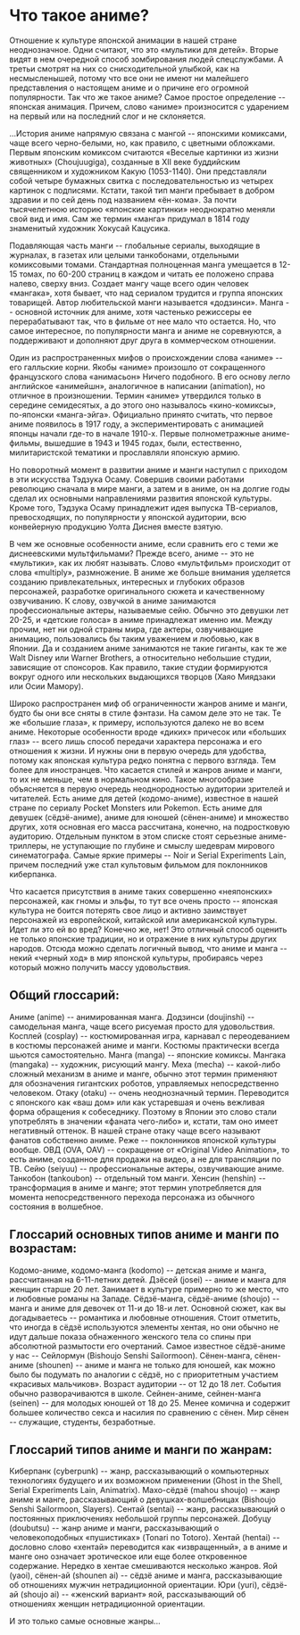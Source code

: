 # Что такое аниме?

Отношение к культуре японской анимации в нашей стране неоднозначное. Одни считают, что это «мультики для детей». Вторые видят в нем очередной способ зомбирования людей спецслужбами. А третьи смотрят на них со снисходительной улыбкой, как на несмысленышей, потому что все они не имеют ни малейшего представления о настоящем аниме и о причине его огромной популярности. Так что же такое аниме? Самое простое определение -- японская анимация. Причем, слово «аниме» произносится с ударением на первый или на последний слог и не склоняется. 

...История аниме напрямую связана с мангой -- японскими комиксами, чаще всего черно-белыми, но, как правило, с цветными обложками. Первым японским комиксом считаются «Веселые картинки из жизни животных» (Choujuugiga), созданные в XII веке буддийским священником и художником Какую (1053-1140). Они представляли собой четыре бумажных свитка с последовательностью из четырех картинок с подписями. Кстати, такой тип манги пребывает в добром здравии и по сей день под названием «ён-кома». За почти тысячелетнюю историю «японские картинки» неоднократно меняли свой вид и имя. Сам же термин «манга» придумал в 1814 году знаменитый художник Хокусай Кацусика. 

Подавляющая часть манги -- глобальные сериалы, выходящие в журналах, в газетах или целыми танкобонами, отдельными комиксовыми томами. Стандартная полноценная манга умещается в 12-15 томах, по 60-200 страниц в каждом и читать ее положено справа налево, сверху вниз. Создает мангу чаще всего один человек «мангака», хотя бывает, что над сериалом трудится и группа японских товарищей. Автор любительской манги называется «додзинси». Манга -- основной источник для аниме, хотя частенько режиссеры ее перерабатывают так, что в фильме от нее мало что остается. Но, что самое интересное, по популярности манга и аниме не соревнуются, а поддерживают и дополняют друг друга в коммерческом отношении. 

Один из распространенных мифов о происхождении слова «аниме» -- его галльские корни. Якобы «аниме» произошло от сокращенного французского слова «анимасьон» Ничего подобного. В его основу легло английское «анимейшн», аналогичное в написании (animation), но отличное в произношении. Термин «аниме» утвердился только в середине семидесятых, а до этого оно называлось «кино-комиксы», по-японски «манга-эйга». Официально принято считать, что первое аниме появилось в 1917 году, а экспериментировать с анимацией японцы начали где-то в начале 1910-х. Первые полнометражные аниме-фильмы, вышедшие в 1943 и 1945 годах, были, естественно, милитаристской тематики и прославляли японскую армию. 

Но поворотный момент в развитии аниме и манги наступил с приходом в эти искусства Тэдзука Осаму. Совершив своими работами революцию сначала в мире манги, а затем и в аниме, он на долгие годы сделал их основными направлениями развития японской культуры. Кроме того, Тэдзука Осаму принадлежит идея выпуска ТВ-сериалов, превосходящих, по популярности у японской аудитории, всю конвейерную продукцию Уолта Диснея вместе взятую. 

В чем же основные особенности аниме, если сравнить его с теми же диснеевскими мультфильмами? Прежде всего, аниме -- это не «мультики», как их любят называть. Слово «мультфильм» происходит от слова «multiply», размножение. В аниме же больше внимания уделяется созданию привлекательных, интересных и глубоких образов персонажей, разработке оригинального сюжета и качественному озвучиванию. К слову, озвучкой в аниме занимаются профессиональные актеры, называемые сейю. Обычно это девушки лет 20-25, и «детские голоса» в аниме принадлежат именно им. Между прочим, нет ни одной страны мира, где актеры, озвучивающие анимацию, пользовались бы таким уважением и любовью, как в Японии. Да и созданием аниме занимаются не такие гиганты, как те же Walt Disney или Warner Brothers, а относительно небольшие студии, зависящие от спонсоров. Как правило, такие студии формируются вокруг одного или нескольких выдающихся творцов (Хаяо Миядзаки или Осии Мамору). 

Широко распространен миф об ограниченности жанров аниме и манги, будто бы они все сняты в стиле фэнтази. На самом деле это не так. Те же «большие глаза», к примеру, используются далеко не во всем аниме. Некоторые особенности вроде «диких» причесок или «больших глаз» -- всего лишь способ передачи характера персонажа и его отношения к жизни. И нужны они в первую очередь для удобства, потому как японская культура редко понятна с первого взгляда. Тем более для иностранцев. Что касается стилей и жанров аниме и манги, то их не меньше, чем в нормальном кино. Такое многообразие объясняется в первую очередь неоднородностью аудитории зрителей и читателей. Есть аниме для детей (кодомо-аниме), известное в нашей стране по сериалу Pocket Monsters или Pokemon. Есть аниме для девушек (сёдзё-аниме), аниме для юношей (сёнен-аниме) и множество других, хотя основная его масса рассчитана, конечно, на подростковую аудиторию. Отдельным пунктом в этом списке стоят серьезные аниме-триллеры, не уступающие по глубине и смыслу шедеврам мирового синематографа. Самые яркие примеры -- Noir и Serial Experiments Lain, причем последний уже стал культовым фильмом для поклонников киберпанка. 

Что касается присутствия в аниме таких совершенно «неяпонских» персонажей, как гномы и эльфы, то тут все очень просто -- японская культура не боится потерять свое лицо и активно заимствует персонажей из европейской, китайской или американской культуры. Идет ли это ей во вред? Конечно же, нет! Это отличный способ оценить не только японские традиции, но и отражение в них культуры других народов. Отсюда можно сделать логичный вывод, что аниме и манга -- некий «черный ход» в мир японской культуры, пробираясь через который можно получить массу удовольствия. 

## Общий глоссарий: 

Аниме (anime) -- анимированная манга. 
Додзинси (doujinshi) -- самодельная манга, чаще всего рисуемая просто для удовольствия. 
Косплей (cosplay) -- костюмированная игра, карнавал с переодеванием в костюмы персонажей аниме и манги. Костюмы практически всегда шьются самостоятельно. 
Манга (manga) -- японские комиксы. 
Мангака (mangaka) -- художник, рисующий мангу. 
Меха (mecha) -- какой-либо сложный механизм в аниме и манге, обычно этот термин применяют для обозначения гигантских роботов, управляемых непосредственно человеком. 
Отаку (otaku) -- очень неоднозначный термин. Переводится с японского как «ваш дом» или как устаревшая и очень вежливая форма обращения к собеседнику. Поэтому в Японии это слово стали употреблять в значении «фаната чего-либо» и, кстати, там оно имеет негативный оттенок. В нашей стране отаку чаще всего называют фанатов собственно аниме. Реже -- поклонников японской культуры вообще. 
ОВД (OVA, OAV) -- сокращение от «Original Video Animation», то есть аниме, созданное для продажи на видео, а не для трансляции по ТВ. 
Сейю (seiyuu) -- профессиональные актеры, озвучивающие аниме. 
Танкобон (tankoubon) -- отдельный том манги. 
Хенсин (henshin) -- трансформация в аниме и манге; этот термин употребляется для момента непосредственного перехода персонажа из обычного состояния в волшебное. 

## Глоссарий основных типов аниме и манги по возрастам: 

Кодомо-аниме, кодомо-манга (kodomo) -- детская аниме и манга, рассчитанная на 6-11-летних детей. 
Дзёсей (josei) -- аниме и манга для женщин старше 20 лет. Занимает в культуре примерно то же место, что и любовные романы на Западе. 
Сёдзё-манга, сёдзё-аниме (shoujo) -- манга и аниме для девочек от 11-и до 18-и лет. Основной сюжет, как вы догадываетесь -- романтика и любовные отношения. Стоит отметить, что иногда в сёдзё используются элементы хентая, но они обычно не идут дальше показа обнаженного женского тела со спины при абсолютной размытости его очертаний. Самое известное сёдзё-аниме у нас -- Сейлормун (Bishoujo Senshi Sailormoon). 
Сёнен-манга, сёнен-аниме (shounen) -- аниме и манга не только для юношей, как можно было бы подумать по аналогии с сёдзё, но с приоритетным участием «красивых мальчиков». Возраст аудитории -- от 12 до 18 лет. События обычно разворачиваются в школе. 
Сейнен-аниме, сейнен-манга (seinen) -- для молодых юношей от 18 до 25. Менее комична и содержит большее количество секса и насилия по сравнению с сёнен. Мир сёнен -- служащие, студенты, безработные. 

## Глоссарий типов аниме и манги по жанрам: 

Киберпанк (cyberpunk) -- жанр, рассказывающий о компьютерных технологиях будущего и их возможном применении (Ghost in the Shell, Serial Experiments Lain, Animatrix). 
Махо-сёдзё (mahou shoujo) -- жанр аниме и манге, рассказывающий о девушках-волшебницах (Bishoujo Senshi Sailormoon, Slayers). 
Сентай (sentai) -- жанр, рассказывающий о постоянных приключениях небольшой группы персонажей. 
Добуцу (doubutsu) -- жанр аниме и манги, рассказывающий о человекоподобных «пушистиках» (Tonari no Totoro). 
Хентай (hentai) -- дословно слово «хентай» переводится как «извращенный», а в аниме и манге оно означает эротическое или еще более откровенное содержание. Нередко в хентае смешиваются несколько жанров. 
Яой (yaoi), сёнен-ай (shounen ai) -- сёдзё аниме и манга, рассказывающие об отношениях мужчин нетрадиционной ориентации. 
Юри (yuri), сёдзё-ай (shoujo ai) -- «женский вариант» яой, рассказывающий об отношениях женщин нетрадиционной ориентации. 

И это только самые основные жанры... 
